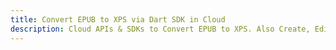 ---title: Convert EPUB to XPS via Dart SDK in Clouddescription: Cloud APIs & SDKs to Convert EPUB to XPS. Also Create, Edit & Render Microsoft Word & OpenOffice documents in the Cloud.---